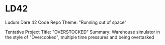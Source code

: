 # LD42
Ludum Dare 42 Code Repo
Theme: "Running out of space"

Tentative Project Title: "OVERSTOCKED"
Summary: Warehouse simulator in the style of "Overcooked", multiple time pressures and being overtasked
